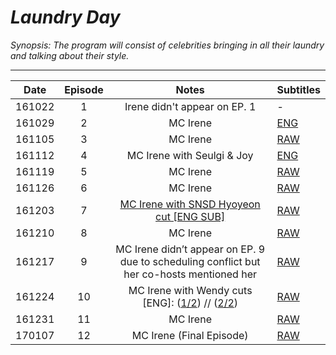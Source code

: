 # _Laundry Day_

_Synopsis: The program will consist of celebrities bringing in all their laundry and talking about their style._

___

|  Date  | Episode |                                                                  Notes                                                                   | Subtitles                                                                                                |
|:------:|:-------:|:----------------------------------------------------------------------------------------------------------------------------------------:|:---------------------------------------------------------------------------------------------------------|
| 161022 |    1    |                                                       Irene didn't appear on EP. 1                                                       | -                                                                                                        |
| 161029 |    2    |                                                                 MC Irene                                                                 | [ENG](https://revelupsubs.com/2016/10/29/eng-161029-irene-laundry-day-ep-2/)                             |
| 161105 |    3    |                                                                 MC Irene                                                                 | [RAW](https://drive.google.com/file/d/0BzbJLcX1kxbTNi12YjY2TnFtdE0/view)                                 |
| 161112 |    4    |                                                        MC Irene with Seulgi & Joy                                                        | [ENG](https://revelupsubs.com/2016/11/12/eng-161112-red-velvet-laundry-day-ep-4/)                        |
| 161119 |    5    |                                                                 MC Irene                                                                 | [RAW](https://drive.google.com/file/d/0BzbJLcX1kxbTSWpfWUpUOEtUNVE/view)                                 |
| 161126 |    6    |                                                                 MC Irene                                                                 | [RAW](https://drive.google.com/file/d/0BzbJLcX1kxbTTVAxQTlTbEJ6UU0/view)                                 |
| 161203 |    7    |                                 [MC Irene with SNSD Hyoyeon cut [ENG SUB]](https://youtu.be/KrZ2P_xfLJY)                                 | [RAW](https://drive.google.com/file/d/0BzbJLcX1kxbTTXBQaXQyZEFSN00/view)                                 |
| 161210 |    8    |                                                                 MC Irene                                                                 | [RAW](https://drive.google.com/file/d/0BzbJLcX1kxbTeVh3bktDTW9DVEU/view)                                 |
| 161217 |    9    |                        MC Irene didn’t appear on EP. 9 due to scheduling conflict but her co-hosts mentioned her                         | [RAW](https://www.redvelvetupdates.com/post/154627180392/video-161217-onstyle-laundry-day-ep9-red#notes) |
| 161224 |   10    | MC Irene with Wendy cuts [ENG]: ([1/2](https://www.dailymotion.com/video/x6jkf2p)) // ([2/2](https://www.dailymotion.com/video/x6jkdx5)) | [RAW](https://drive.google.com/file/d/0BzbJLcX1kxbTdzR5dmNDM0pKR3c/view)                                 |
| 161231 |   11    |                                                                 MC Irene                                                                 | [RAW](https://drive.google.com/file/d/0BzbJLcX1kxbTb1FsbE1leTNnOTg/view)                                 |
| 170107 |   12    |                                                         MC Irene (Final Episode)                                                         | [RAW](https://drive.google.com/file/d/0BzbJLcX1kxbTYWJJUUZIamxsVE0/view)                                 |
